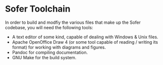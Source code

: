 # Sofer Toolchain #

In order to build and modfiy the various files that make up the Sofer codebase,
you will need the following tools:

*  A text editor of some kind, capable of dealing with Windows & Unix files.
*  Apache OpenOffice Draw 4 (or some tool capable of reading / writing its format) for
   working with diagrams and figures.
*  Pandoc for compiling documentation.
*  GNU Make for the build system.
